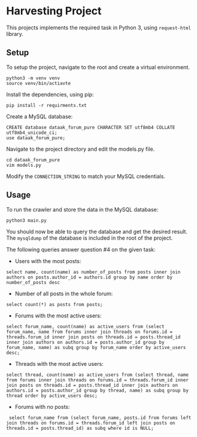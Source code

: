# Harvesting Project
This projects implements the required task in Python 3, using ```request-html``` library.
## Setup
To setup the project, navigate to the root and create a virtual environment.
```
python3 -m venv venv
source venv/bin/actiavte
```
Install the dependencies, using pip:
```
pip install -r requirments.txt
```
Create a MySQL database:
```
CREATE database dataak_forum_pure CHARACTER SET utf8mb4 COLLATE utf8mb4_unicode_ci;
use dataak_forum_pure;
```
Navigate to the project directory and edit the models.py file.
```
cd dataak_forum_pure
vim models.py
```
Modify the ```CONNECTION_STRING``` to match your MySQL credentials.
## Usage
To run the crawler and store the data in the MySQL database:
```
python3 main.py
```
You should now be able to query the database and get the desired result.
 The ```mysqldump``` of the database is included in the root of the project.

The following queries answer question #4 on the given task:

* Users with the most posts:
```
select name, count(name) as number_of_posts from posts inner join authors on posts.author_id = authors.id group by name order by number_of_posts desc
```
* Number of all posts in the whole forum:
```
select count(*) as posts from posts;
```
* Forums with the most active users:
```
select forum_name, count(name) as active_users from (select forum_name, name from forums inner join threads on forums.id = threads.forum_id inner join posts on threads.id = posts.thread_id inner join authors on authors.id = posts.author_id group by forum_name, name) as subq group by forum_name order by active_users desc;
```
* Threads with the most active users:
```
select thread, count(name) as active_users from (select thread, name from forums inner join threads on forums.id = threads.forum_id inner join posts on threads.id = posts.thread_id inner join authors on authors.id = posts.author_id group by thread, name) as subq group by thread order by active_users desc;
```
* Forums with no posts:
```
 select forum_name from (select forum_name, posts.id from forums left join threads on forums.id = threads.forum_id left join posts on threads.id = posts.thread_id) as subq where id is NULL;
```
